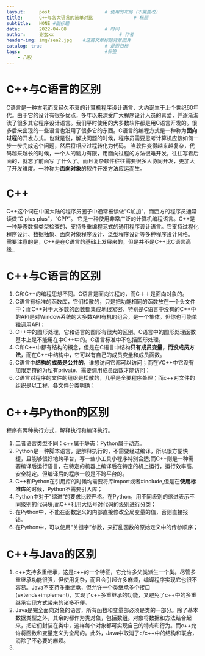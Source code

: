 ```yaml
---
layout:     post   				    # 使用的布局（不需要改）
title:      C++与各大语言的简单对比				# 标题 
subtitle:   NONE #副标题
date:       2022-04-08 				# 时间
author:     谢玄xx						# 作者
header-img: img/sea2.jpg 	#这篇文章标题背景图片
catalog: true 						# 是否归档
tags:								#标签
    - 八股
---
```


# C++与C语言的区别
C语言是一种古老而又经久不衰的计算机程序设计语言，大约诞生于上个世纪60年代。由于它的设计有很多优点，多年以来深受广大程序设计人员的喜爱，并逐渐淘汰了很多其它程序设计语言。我们平时使用的大多数软件都是用C语言开发的。很多后来出现的一些语言也沿用了很多它的东西。C语言的编程方式是一种称为**面向过程**的开发方式。也就是说，解决问题的时候，程序员需要思考计算机应该如何一步一步完成这个问题，然后将相应过程转化为代码。
当软件变得越来越复杂，代码越来越长的时候，一个人的脑力有限，用面向过程的方法很难开发，往往写着后面的，就忘了前面写 了什么了。而且复杂软件往往需要很多人协同开发，更加大了开发难度。一种称为**面向对象**的软件开发方法应运而生。

# C++

C++这个词在中国大陆的程序员圈子中通常被读做“C加加”，而西方的程序员通常读做“C plus plus”，“CPP”。 它是一种使用非常广泛的计算机编程语言。C++是一种静态数据类型检查的、支持多重编程范式的通用程序设计语言。它支持过程化程序设计、数据抽象、面向对象程序设计、泛型程序设计等多种程序设计风格。
需要注意的是，C++是在C语言的基础上发展来的，但是并不是C++比C语言高级..

# C++与C语言的区别

1. C和C++的编程思想不同。C语言是面向过程的，而C＋＋是面向对象的。
2. C语言有标准的函数库，它们松散的，只是把功能相同的函数放在一个头文件中；而C++对于大多数的函数都集成地很紧密，特别是C语言中没有的C++中的API是对Window系统的大多数API有机的组合，是一个集体。但你也可能单独调用API；
3. C++中的图形处理，它和语言的图形有很大的区别。C语言中的图形处理函数基本上是不能用在中C++中的。C语言标准中不包括图形处理。
4. C和C++中都有结构的概念，但是在C语言中结构**只有成员变量，而没成员方法**，而在C++中结构中，它可以有自己的成员变量和成员函数。
5. C语言中**结构的成员是公共的**，谁想访问它都可以访问；而在VC++中它没有加限定符的为私有private，需要调用成员函数才能访问；
6. C语言对程序的文件的组织是松散的，几乎是全要程序处理；而c++对文件的组织是以工程，各文件分类明确；


# C++与Python的区别

程序有两种执行方式，解释执行和编译执行。
1. 二者语言类型不同：c++属于静态；Python属于动态。
2. Python是一种脚本语言，是解释执行的，不需要经过编译，所以很方便快捷，且能够很好地跨平台，写一些小工具小程序特别合适;而C++则是一种需要编译后运行语言，在特定的机器上编译后在特定的机上运行，运行效率高，安全稳定。但编译后的程序一般是不跨平台的。
3. C++和Python在引用库的时候均需要将库import或者#include,但是在**使用标准库**的时候，Python不需要引入库；
4. Python中对于"缩进”的要求比较严格。在Python，用不同级别的缩进表示不同级别的代码块;而C++利用大括号对代码的级别进行分类；
5. 在Python中，不能在函数定义的内部直接修改全局变量的值，否则直接报错。
6. 在Python中，可以使用"关键字”参数，来打乱函数的原始定义中的传参顺序；

# C++与Java的区别
1. c++支持多重继承，这是c++的一个特征，它允许多父类派生一个类。尽管多重继承功能很强，但使用复杂，而且会引起许多麻烦，编译程序实现它也很不容易。Java不支持多重继承，但允许一个类继承多个接口(extends+implement)，实现了c++多重继承的功能，又避免了c++中的多重继承实现方式带来的诸多不便。
2. Java是完全面向对象的语言，所有函数和变量部必须是类的一部分。除了基本数据类型之外，其余的都作为类对象，包括数组。对象将数据和方法结合起来，把它们封装在类中，这样每个对象都可实现自己的特点和行为。而c++允许将函数和变量定义为全局的。此外，Java中取消了c/c++中的结构和联合，消除了不必要的麻烦。
3. 
